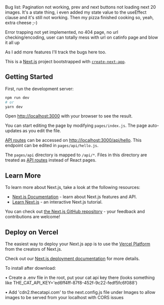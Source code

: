 Bug list:
Pagination not working, prev and next buttons not loading next 20 images. It's a state thing, i even added my state value to the useEffect clause and it's still not working. Then my pizza finished cooking so, yeah, extra cheese ;-)

Error trapping not yet implemented, no 404 page, no url checking/encoding, user can totally mess with url on catinfo page and blow it all up

As I add more features I'll track the bugs here too.


This is a [Next.js](https://nextjs.org/) project bootstrapped with [`create-next-app`](https://github.com/vercel/next.js/tree/canary/packages/create-next-app).

## Getting Started

First, run the development server:

```bash
npm run dev
# or
yarn dev
```

Open [http://localhost:3000](http://localhost:3000) with your browser to see the result.

You can start editing the page by modifying `pages/index.js`. The page auto-updates as you edit the file.

[API routes](https://nextjs.org/docs/api-routes/introduction) can be accessed on [http://localhost:3000/api/hello](http://localhost:3000/api/hello). This endpoint can be edited in `pages/api/hello.js`.

The `pages/api` directory is mapped to `/api/*`. Files in this directory are treated as [API routes](https://nextjs.org/docs/api-routes/introduction) instead of React pages.

## Learn More

To learn more about Next.js, take a look at the following resources:

- [Next.js Documentation](https://nextjs.org/docs) - learn about Next.js features and API.
- [Learn Next.js](https://nextjs.org/learn) - an interactive Next.js tutorial.

You can check out [the Next.js GitHub repository](https://github.com/vercel/next.js/) - your feedback and contributions are welcome!

## Deploy on Vercel

The easiest way to deploy your Next.js app is to use the [Vercel Platform](https://vercel.com/new?utm_medium=default-template&filter=next.js&utm_source=create-next-app&utm_campaign=create-next-app-readme) from the creators of Next.js.

Check out our [Next.js deployment documentation](https://nextjs.org/docs/deployment) for more details.

To install after download: 

• Create a .env file in the root, put your cat api key there (looks something like THE_CAT_API_KEY='ed6ff4ff-87f8-452f-9c22-fedf5fc6f088')

• Add 'cdn2.thecatapi.com' to the next.config.js file under Images to allow images to be served from your localhost with CORS issues


